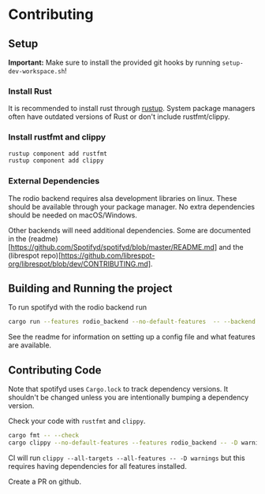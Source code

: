 # Contributing

## Setup

__Important:__ Make sure to install the provided git hooks by running `setup-dev-workspace.sh`! 

### Install Rust

It is recommended to install rust through [rustup](https://rustup.rs). System package managers often have outdated versions of Rust or don't include rustfmt/clippy.

### Install rustfmt and clippy

```sh
rustup component add rustfmt
rustup component add clippy
```

### External Dependencies

The rodio backend requires alsa development libraries on linux. These should be available through your package manager. No extra dependencies should be needed on macOS/Windows.

Other backends will need additional dependencies. Some are documented in the (readme)[https://github.com/Spotifyd/spotifyd/blob/master/README.md] and the (librespot repo)[https://github.com/librespot-org/librespot/blob/dev/CONTRIBUTING.md].

## Building and Running the project

To run spotifyd with the rodio backend run

```sh
cargo run --features rodio_backend --no-default-features  -- --backend rodio --no-daemon
```

See the readme for information on setting up a config file and what features are available.

## Contributing Code

Note that spotifyd uses `Cargo.lock` to track dependency versions. It shouldn't be changed unless you are intentionally bumping a dependency version.

Check your code with `rustfmt` and `clippy`.

```sh
cargo fmt -- --check
cargo clippy --no-default-features --features rodio_backend -- -D warnings
```

CI will run `clippy --all-targets --all-features -- -D warnings` but this requires having dependencies for all features installed.

Create a PR on github.
